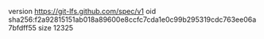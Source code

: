 version https://git-lfs.github.com/spec/v1
oid sha256:f2a92815151ab018a89600e8ccfc7cda1e0c99b295319cdc763ee06a7bfdff55
size 12325
